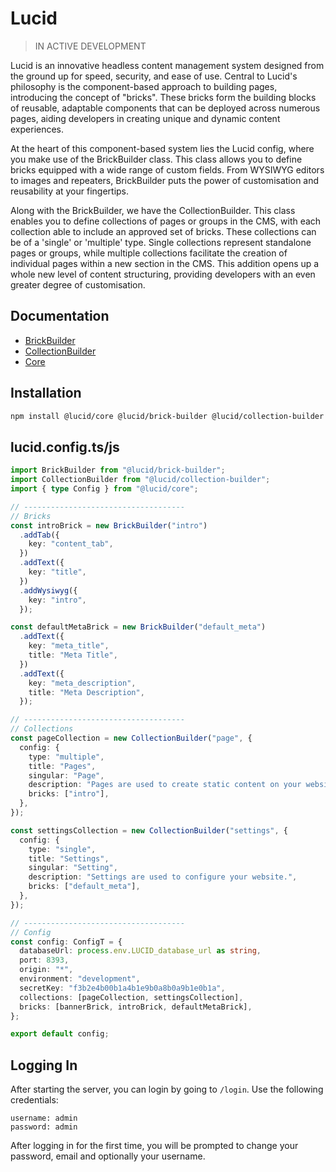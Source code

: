 # Lucid

> IN ACTIVE DEVELOPMENT

Lucid is an innovative headless content management system designed from the ground up for speed, security, and ease of use. Central to Lucid's philosophy is the component-based approach to building pages, introducing the concept of "bricks". These bricks form the building blocks of reusable, adaptable components that can be deployed across numerous pages, aiding developers in creating unique and dynamic content experiences.

At the heart of this component-based system lies the Lucid config, where you make use of the BrickBuilder class. This class allows you to define bricks equipped with a wide range of custom fields. From WYSIWYG editors to images and repeaters, BrickBuilder puts the power of customisation and reusability at your fingertips.

Along with the BrickBuilder, we have the CollectionBuilder. This class enables you to define collections of pages or groups in the CMS, with each collection able to include an approved set of bricks. These collections can be of a 'single' or 'multiple' type. Single collections represent standalone pages or groups, while multiple collections facilitate the creation of individual pages within a new section in the CMS. This addition opens up a whole new level of content structuring, providing developers with an even greater degree of customisation.

## Documentation

- [BrickBuilder](https://github.com/WillYallop/Lucid/tree/master/packages/brick-builder)
- [CollectionBuilder](https://github.com/WillYallop/Lucid/tree/master/packages/collection-builder)
- [Core](https://github.com/WillYallop/Lucid/tree/master/packages/core)

## Installation

```bash
npm install @lucid/core @lucid/brick-builder @lucid/collection-builder
```

## lucid.config.ts/js

```ts
import BrickBuilder from "@lucid/brick-builder";
import CollectionBuilder from "@lucid/collection-builder";
import { type Config } from "@lucid/core";

// ------------------------------------
// Bricks
const introBrick = new BrickBuilder("intro")
  .addTab({
    key: "content_tab",
  })
  .addText({
    key: "title",
  })
  .addWysiwyg({
    key: "intro",
  });

const defaultMetaBrick = new BrickBuilder("default_meta")
  .addText({
    key: "meta_title",
    title: "Meta Title",
  })
  .addText({
    key: "meta_description",
    title: "Meta Description",
  });

// ------------------------------------
// Collections
const pageCollection = new CollectionBuilder("page", {
  config: {
    type: "multiple",
    title: "Pages",
    singular: "Page",
    description: "Pages are used to create static content on your website.",
    bricks: ["intro"],
  },
});

const settingsCollection = new CollectionBuilder("settings", {
  config: {
    type: "single",
    title: "Settings",
    singular: "Setting",
    description: "Settings are used to configure your website.",
    bricks: ["default_meta"],
  },
});

// ------------------------------------
// Config
const config: ConfigT = {
  databaseUrl: process.env.LUCID_database_url as string,
  port: 8393,
  origin: "*",
  environment: "development",
  secretKey: "f3b2e4b00b1a4b1e9b0a8b0a9b1e0b1a",
  collections: [pageCollection, settingsCollection],
  bricks: [bannerBrick, introBrick, defaultMetaBrick],
};

export default config;
```

## Logging In

After starting the server, you can login by going to `/login`. Use the following credentials:

```
username: admin
password: admin
```

After logging in for the first time, you will be prompted to change your password, email and optionally your username.
